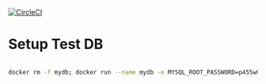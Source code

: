[![CircleCI](https://circleci.com/bb/nad2000/extracting-cell-formula-blocks-from-excel-file-and-writing-to.svg?style=svg)](https://circleci.com/bb/nad2000/extracting-cell-formula-blocks-from-excel-file-and-writing-to)


# Setup Test DB

```bash

docker rm -f mydb; docker run --name mydb -e MYSQL_ROOT_PASSWORD=p455w0rd -e MYSQL_DATABASE=blocks -p 3306:3306  mysql
```

